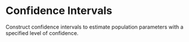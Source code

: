 # Confidence Intervals

Construct confidence intervals to estimate population parameters with a specified level of confidence.